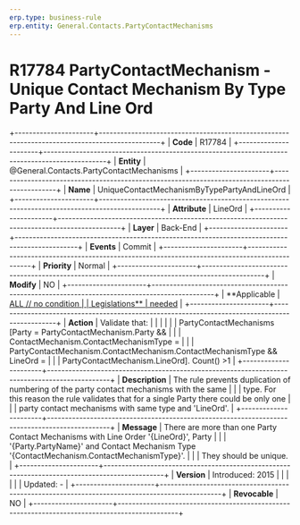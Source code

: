 ```yaml
---
erp.type: business-rule
erp.entity: General.Contacts.PartyContactMechanisms
---
```


# R17784 PartyContactMechanism - Unique Contact Mechanism By Type Party And Line Ord
+----------------------+-----------------------------------------------------------------------------------------------+
| **Code**             | R17784                                                                                        |
+----------------------+-----------------------------------------------------------------------------------------------+
| **Entity**           | @General.Contacts.PartyContactMechanisms                                                                         |
+----------------------+-----------------------------------------------------------------------------------------------+
| **Name**             | UniqueContactMechanismByTypePartyAndLineOrd                                                   |
+----------------------+-----------------------------------------------------------------------------------------------+
| **Attribute**        | LineOrd                                                                                       |
+----------------------+-----------------------------------------------------------------------------------------------+
| **Layer**            | Back-End                                                                                      |
+----------------------+-----------------------------------------------------------------------------------------------+
| **Events**           | Commit                                                                                        |
+----------------------+-----------------------------------------------------------------------------------------------+
| **Priority**         | Normal                                                                                        |
+----------------------+-----------------------------------------------------------------------------------------------+
| **Modify**           | NO                                                                                            |
+----------------------+-----------------------------------------------------------------------------------------------+
| **Applicable         | [ALL // no condition                                                                          |
| Legislations**       | needed](https://confluence.erp.net/display/techdoc/Country+Specific+Functionality)            |
+----------------------+-----------------------------------------------------------------------------------------------+
| **Action**           | Validate that:                                                                                |
|                      |                                                                                               |
|                      | PartyContactMechanisms \[Party = PartyContactMechanism.Party &&                               |
|                      | ContactMechanism.ContactMechanismType =                                                       |
|                      | PartyContactMechanism.ContactMechanism.ContactMechanismType && LineOrd =                      |
|                      | PartyContactMechanism.LineOrd\]. Count() \>1                                                  |
+----------------------+-----------------------------------------------------------------------------------------------+
| **Description**      | The rule prevents duplication of numbering of the party contact mechanisms with the same      |
|                      | type. For this reason the rule validates that for a single Party there could be only one      |
|                      | party contact mechanisms with same type and \'LineOrd\'.                                      |
+----------------------+-----------------------------------------------------------------------------------------------+
| **Message**          | There are more than one Party Contact Mechanisms with Line Order \'{LineOrd}\', Party         |
|                      | \'{Party.PartyName}\' and Contact Mechanism Type \'{ContactMechanism.ContactMechanismType}\'. |
|                      | They should be unique.                                                                        |
+----------------------+-----------------------------------------------------------------------------------------------+
| **Version**          | Introduced: 2015                                                                              |
|                      |                                                                                               |
|                      | Updated: -                                                                                    |
+----------------------+-----------------------------------------------------------------------------------------------+
| **Revocable**        | NO                                                                                            |
+----------------------+-----------------------------------------------------------------------------------------------+

  

  

  
